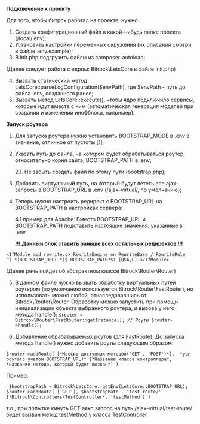 **Подключение к проекту**

Для того, чтобы битрок работал на проекте, нужно :
1) Создать конфигурационный файл в какой-нибудь папке проекта (/local/.env);
2) Установить настройки переменных окружения (их описания смотри в файле .env.example);
3) В init.php подгрузить файлы из composer-autoload;

(Далее следует работа с ядром: Bitrock\LetsCore в файле init.php)

4) Вызвать статический метод LetsCore::parseLogConfiguration($envPath), где $envPath - путь до файла .env, созданного ранее;
5) Вызвать метод LetsCore::execute(), чтобы ядро подключило сервисы, которые идут вместе с ним (автоматическая генерация моделей при создании и изменении инофблока, например).

**Запуск роутера**
1. Для запуска роутера нужно установить BOOTSTRAP_MODE в .env в значение, отличное от пустоты [1];
2. Указать путь до файла, на котором будет обрабатываться роутер, относительно корня сайта, BOOTSTRAP_PATH в .env;
   
   2.1. Не забыть создать файл по этому пути (bootstrap.php);
   
3. Добавить виртуальный путь, на который будут лететь все ajax-запросы в BOOTSTRAP_URL в .env (/ajax-virtual/, по умолчанию);
4. Теперь нужно настроить редирект с BOOTSTRAP_URL на BOOTSTRAP_PATH в настройках сервера:
   
   4.1 пример для Apache: 
    Вместо BOOTSTRAP_URL и BOOTSTRAP_PATH подставить настоящие значения, указанные в .env
   
   **!!! Данный блок ставить раньше всех остальных редиректов !!!**

`
   <IfModule mod_rewrite.c>
   RewriteEngine on
   RewriteBase /
   RewriteRule ^(.*)BOOTSTRAP_URL(.*)$ BOOTSTRAP_PATH?$1 [QSA,L]
   </IfModule>
`

(Далее речь пойдет об абстрактном классе Bitrock\Router\Router)

5. В данном файле нужно вызвать обработку виртуальных путей роутером (по умолчанию используется Bitrock\Router\FastRouter), но использовать можно любой, отнаследовавшись от Bitrock\Router\Router. Обработку можно запустить при помощи инициализации объекта выбранного роутера, и вызова у него метода handle():
`
   $router = Bitrcok\Router\FastRouter::getInstance();
   // Роуты
   $router->handle();
`
   

6. Добавление обрабатываемых роутов (для FastRoute):
До запуска метода handle() нужно добавить роуты следующим образом:
   
`$router->addRoute(
    [*Массив доступных методов('GET', 'POST')*], 
    *урл роута(с учетом BOOTSTRAP_URL)*
    [*Название класса контроллера*, *название метода, который будет вызван*]
)`

Пример:

`
$bootstrapPath = Bitrock\LetsCore::getEnv(LetsCore::BOOTSTRAP_URL);
$router->addRoute(
    ['GET'],
    $bootstrapPath . 'test-route/'
    [*Bitrock\Controllers\TestController*, 'testMethod']
)`

т.о., при попытке кинуть GET аякс запрос на путь /ajax-virtual/test-route/ будет вызван метод testMethod у класса TestController
